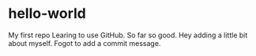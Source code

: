 # hello-world
My first repo
Learing to use GitHub. So far so good. 
Hey adding a little bit about myself. Fogot to add a commit message. 
